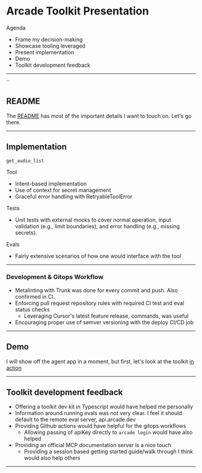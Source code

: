 # Arcade Toolkit Presentation

Agenda

- Frame my decision-making
- Showcase tooling leveraged
- Present implementation
- Demo
- Toolkit development feedback

---

``

## README

The [README](./README.md) has most of the important details I want to touch on. Let's go there.

---

## Implementation

`get_audio_list`

Tool

- Intent-based implementation
- Use of context for secret management
- Graceful error handling with RetryableToolError

Tests

- Unit tests with external mocks to cover normal operation, input validation (e.g., limit boundaries), and error handling (e.g., missing secrets).

Evals

- Fairly extensive scenarios of how one would interface with the tool

---

### Development & Gitops Workflow

- Metalinting with Trunk was done for every commit and push. Also confirmed in CI.
- Enforcing pull request repository rules with required CI test and eval status checks
  - Leveraging Cursor's latest feature release, commands, was useful
- Encouraging proper use of semver versioning with the deploy CI/CD job

---

## Demo

I will show off the agent app in a moment, but first, let's look at the toolkit [in action](https://api.arcade.dev/dashboard/playground/chat)

---

## Toolkit development feedback

- Offering a toolkit dev kit in Typescript would have helped me personally
- Information around running evals was not very clear. I feel it should default to the remote eval server, api.arcade.dev
- Providing Github actions would have helpful for the gitops workflows
  - Allowing passing of apiKey directly to `arcade login` would have also helped
- Providing an official MCP documentation server is a nice touch
  - Providing a session based getting started guide/walk through I think would also help others

---
